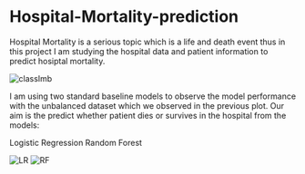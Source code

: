 # Hospital-Mortality-prediction

Hospital Mortality is a serious topic which is a life and death event thus in this project I am studying the hospital data and patient information to predict hosiptal mortality.



![classImb](https://user-images.githubusercontent.com/51110015/113250728-0c57ee80-928f-11eb-980b-9997c5f64be3.PNG)


I am using two standard baseline models to observe the model performance with the unbalanced dataset which we observed in the previous plot. Our aim is the predict whether patient dies or survives in the hospital from the models:

Logistic Regression
Random Forest

![LR](https://user-images.githubusercontent.com/51110015/113250881-550fa780-928f-11eb-9346-bbbe7e592902.PNG)
![RF](https://user-images.githubusercontent.com/51110015/113250884-550fa780-928f-11eb-8128-82c0839d2302.PNG)




